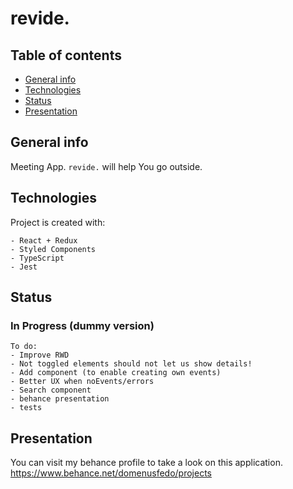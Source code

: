 # revide.
## Table of contents
* [General info](#general-info)
* [Technologies](#technologies)
* [Status](#status)
* [Presentation](#presentation)

## General info
Meeting App.
```revide.``` will help You go outside. 
  
## Technologies
Project is created with:
```  
- React + Redux
- Styled Components
- TypeScript
- Jest
```  

## Status
### In Progress (dummy version)
```  
To do:
- Improve RWD
- Not toggled elements should not let us show details! 
- Add component (to enable creating own events)
- Better UX when noEvents/errors
- Search component
- behance presentation
- tests
```  

## Presentation
You can visit my behance profile to take a look on this application.
https://www.behance.net/domenusfedo/projects

